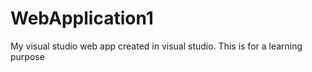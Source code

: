 # WebApplication1
My visual studio web app created in visual studio. This is for a learning purpose
